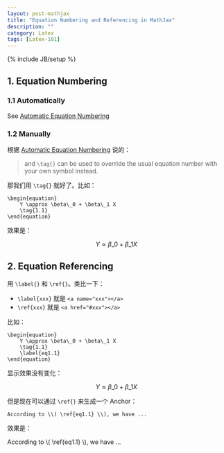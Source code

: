 ```yaml
---
layout: post-mathjax
title: "Equation Numbering and Referencing in MathJax"
description: ""
category: Latex
tags: [Latex-101]
---
```

{% include JB/setup %}

## 1. Equation Numbering

### 1.1 Automatically

See [Automatic Equation Numbering](http://docs.mathjax.org/en/latest/tex.html#tex-eq-numbers)

### 1.2 Manually

根据 [Automatic Equation Numbering](http://docs.mathjax.org/en/latest/tex.html#tex-eq-numbers) 说的：

> and `\tag{}` can be used to override the usual equation number with your own symbol instead.

那我们用 `\tag{}` 就好了。比如：

	\begin{equation}
		Y \approx \beta\_0 + \beta\_1 X
		\tag{1.1}
	\end{equation}

效果是：	

$$
\begin{equation}
	Y \approx \beta\_0 + \beta\_1 X
	\tag{1.1}
\end{equation} 
$$

## 2. Equation Referencing

用 `\label{}` 和 `\ref{}`。类比一下：

* `\label{xxx}` 就是 `<a name="xxx"></a>` 
* `\ref{xxx}` 就是 `<a href="#xxx"></a>`

比如：  

	\begin{equation}
		Y \approx \beta\_0 + \beta\_1 X
		\tag{1.1}
		\label{eq1.1}
	\end{equation}
	
显示效果没有变化：	

$$
\begin{equation}
	Y \approx \beta\_0 + \beta\_1 X
	\tag{1.1}
	\label{eq1.1}
\end{equation} 
$$

但是现在可以通过 `\ref{}` 来生成一个 Anchor：  

	According to \\( \ref{eq1.1} \\), we have ...
	
效果是：  

According to \\( \ref{eq1.1} \\), we have ...